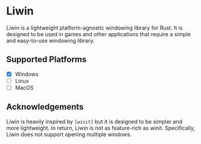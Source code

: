 # Liwin

Liwin is a lightweight platform-agnostic windowing library for Rust. It is designed to be used in
games and other applications that require a simple and easy-to-use windowing library.

## Supported Platforms

- [x] Windows
- [ ] Linux
- [ ] MacOS

## Acknowledgements

Liwin is heavily inspired by `[winit]` but it is designed to be simpler and more lightweight. In
return, Liwin is not as feature-rich as winit. Specifically, Liwin does not support opening
multiple windows.

[winit]: https://github.com/rust-windowing/winit

